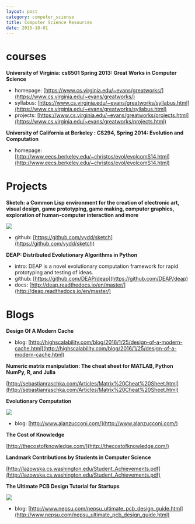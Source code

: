 ```yaml
---
layout: post
category: computer_sciense
title: Computer Science Resources
date: 2015-10-01
---
```


# courses

**University of Virginia: cs6501 Spring 2013: Great Works in Computer Science**

- homepage: [https://www.cs.virginia.edu/~evans/greatworks/](https://www.cs.virginia.edu/~evans/greatworks/)
- syllabus: [https://www.cs.virginia.edu/~evans/greatworks/syllabus.html](https://www.cs.virginia.edu/~evans/greatworks/syllabus.html)
- projects: [https://www.cs.virginia.edu/~evans/greatworks/projects.html](https://www.cs.virginia.edu/~evans/greatworks/projects.html)

**University of California at Berkeley : CS294, Spring 2014: Evolution and Computation**

- homepage: [http://www.eecs.berkeley.edu/~christos/evol/evolcomS14.html](http://www.eecs.berkeley.edu/~christos/evol/evolcomS14.html)

# Projects

**Sketch: a Common Lisp environment for the creation of electronic art, visual design, game prototyping, game making, computer graphics, exploration of human-computer interaction and more**

![](https://camo.githubusercontent.com/0a706993ecb761640ec70e974d39bfc98c5d1dea/687474703a2f2f692e696d6775722e636f6d2f4d4e5a55777a382e706e67)

- github: [https://github.com/vydd/sketch](https://github.com/vydd/sketch)

**DEAP: Distributed Evolutionary Algorithms in Python**

- intro: DEAP is a novel evolutionary computation framework for rapid prototyping and testing of ideas.
- github: [https://github.com/DEAP/deap](https://github.com/DEAP/deap)
- docs: [http://deap.readthedocs.io/en/master/](http://deap.readthedocs.io/en/master/)

# Blogs

**Design Of A Modern Cache**

- blog: [http://highscalability.com/blog/2016/1/25/design-of-a-modern-cache.html](http://highscalability.com/blog/2016/1/25/design-of-a-modern-cache.html)

**Numeric matrix manipulation: The cheat sheet for MATLAB, Python NumPy, R, and Julia**

[http://sebastianraschka.com/Articles/Matrix%20Cheat%20Sheet.html](http://sebastianraschka.com/Articles/Matrix%20Cheat%20Sheet.html)

**Evolutionary Computation**

![](http://www.alanzucconi.com/wp-content/uploads/2016/04/evolution1.png)

- blog: [http://www.alanzucconi.com/](http://www.alanzucconi.com/)

**The Cost of Knowledge**

[http://thecostofknowledge.com/](http://thecostofknowledge.com/)

**Landmark Contributions by Students in Computer Science**

[http://lazowska.cs.washington.edu/Student_Achievements.pdf](http://lazowska.cs.washington.edu/Student_Achievements.pdf)

**The Ultimate PCB Design Tutorial for Startups**

![](http://www.nepsu.com/blog/img/nepsu_pcbdesignguide/mainpcblgoptimus.jpeg)

- blog: [http://www.nepsu.com/nepsu_ultimate_pcb_design_guide.html](http://www.nepsu.com/nepsu_ultimate_pcb_design_guide.html)